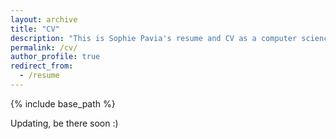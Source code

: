 ```yaml
---
layout: archive
title: "CV"
description: "This is Sophie Pavia's resume and CV as a computer science student at Vanderbilt University"
permalink: /cv/
author_profile: true
redirect_from:
  - /resume
---
```


{% include base_path %}

Updating, be there soon :)
